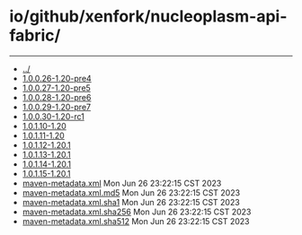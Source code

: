 # io/github/xenfork/nucleoplasm-api-fabric/

---
- [../](../index.md)
- [1.0.0.26-1.20-pre4](1.0.0.26-1.20-pre4/index.md)
- [1.0.0.27-1.20-pre5](1.0.0.27-1.20-pre5/index.md)
- [1.0.0.28-1.20-pre6](1.0.0.28-1.20-pre6/index.md)
- [1.0.0.29-1.20-pre7](1.0.0.29-1.20-pre7/index.md)
- [1.0.0.30-1.20-rc1](1.0.0.30-1.20-rc1/index.md)
- [1.0.1.10-1.20](1.0.1.10-1.20/index.md)
- [1.0.1.11-1.20](1.0.1.11-1.20/index.md)
- [1.0.1.12-1.20.1](1.0.1.12-1.20.1/index.md)
- [1.0.1.13-1.20.1](1.0.1.13-1.20.1/index.md)
- [1.0.1.14-1.20.1](1.0.1.14-1.20.1/index.md)
- [1.0.1.15-1.20.1](1.0.1.15-1.20.1/index.md)
- [maven-metadata.xml](maven-metadata.xml) Mon Jun 26 23:22:15 CST 2023
- [maven-metadata.xml.md5](maven-metadata.xml.md5) Mon Jun 26 23:22:15 CST 2023
- [maven-metadata.xml.sha1](maven-metadata.xml.sha1) Mon Jun 26 23:22:15 CST 2023
- [maven-metadata.xml.sha256](maven-metadata.xml.sha256) Mon Jun 26 23:22:15 CST 2023
- [maven-metadata.xml.sha512](maven-metadata.xml.sha512) Mon Jun 26 23:22:15 CST 2023
